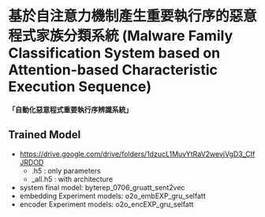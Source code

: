 # 基於自注意力機制產生重要執行序的惡意程式家族分類系統 (Malware Family Classification System based on Attention-based Characteristic Execution Sequence)
**「自動化惡意程式重要執行序辨識系統」**


## Trained Model
* https://drive.google.com/drive/folders/1dzucL1MuvYtRaV2wevjVgD3_CIfJRDOD
    * .h5 : only parameters
    * _all.h5 : with architecture
* system final model: byterep_0706_gruatt_sent2vec
* embedding Experiment models: o2o_embEXP_gru_selfatt
* encoder Experiment models: o2o_encEXP_gru_selfatt
